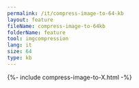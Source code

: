 ```yaml
---
permalink: /it/compress-image-to-64-kb
layout: feature
fileName: compress-image-to-64kb
folderName: feature
tool: imgcompression
lang: it
size: 64
type: kb
---
```


{%- include compress-image-to-X.html -%}
